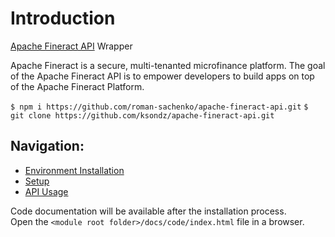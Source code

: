 # Introduction

[Apache Fineract API](https://demo.openmf.org/api-docs/apiLive.htm#top) Wrapper <br>

Apache Fineract is a secure, multi-tenanted microfinance platform.
The goal of the Apache Fineract API is to empower developers to build apps on top of the Apache Fineract Platform.

`$ npm i https://github.com/roman-sachenko/apache-fineract-api.git`
`$ git clone https://github.com/ksondz/apache-fineract-api.git`

## Navigation:

* [Environment Installation](./docs/api/environment/environment.md)
* [Setup](./docs/api/setup/setup.md)
* [API Usage](./docs/api/usage/usage.index.md)


Code documentation will be available after the installation process. <br>
Open the `<module root folder>/docs/code/index.html` file in a browser.



